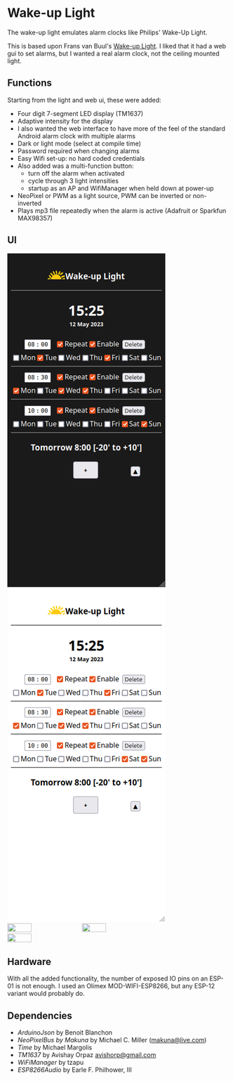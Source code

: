 # Wake-up Light

The wake-up light emulates  alarm clocks like Philips' Wake-Up Light.

This is based upon Frans van Buul's [Wake-up Light][Wake-up Light].
I liked that it had a web gui to set alarms, but I wanted a real alarm clock, not the ceiling mounted light.

## Functions
Starting from the light and web ui, these were added:

- Four digit 7-segment LED display (TM1637)
- Adaptive intensity for the display
- I also wanted the web interface to have more of the feel of the standard Android alarm clock with multiple alarms
- Dark or light mode (select at compile time)
- Password required when changing alarms
- Easy Wifi set-up: no hard coded credentials
- Also added was a multi-function button:
    - turn off the alarm when activated
    - cycle through 3 light intensities
    - startup as an AP and WifiManager when held down at power-up
- NeoPixel or PWM as a light source, PWM can be inverted or non-inverted
- Plays mp3 file repeatedly when the alarm is active (Adafruit or Sparkfun MAX98357)

## UI
<img src="docs/ui_dark.png">
<img src="docs/ui_light.png">
<img src="docs/ui.png" width="33%" height="33%">
<img src="docs/front.jpeg" width="33%" height="33%">
<img src="docs/top.jpeg" width="33%" height="33%">

## Hardware
With all the added functionality, the number of exposed IO pins on an ESP-01 is not enough.
I used an Olimex MOD-WIFI-ESP8266, but any ESP-12 variant would probably do.

## Dependencies

- _ArduinoJson_ by Benoit Blanchon
- _NeoPixelBus by Makuna_ by Michael C. Miller (makuna@live.com)
- _Time_ by Michael Margolis
- _TM1637_ by Avishay Orpaz <avishorp@gmail.com>
- _WiFiManager_ by tzapu
- _ESP8266Audio_ by Earle F. Philhower, III

[Wake-up Light]: https://www.instructables.com/id/Wake-up-Ceiling-Light/
